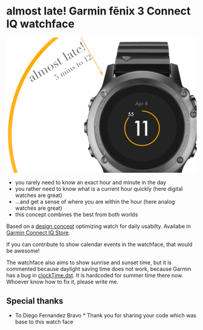 # almost late! Garmin fēnix 3 Connect IQ watchface

![concept teaser](/doc/tease.png) 

* you rarely need to know an exact hour and minute in the day
* you rather need to know what is a current hour quickly (here digital watches are great)
* ...and get a sense of where you are within the hour (here analog watches are great)
* this concept combines the best from both worlds

Based on a [design concept](https://www.behance.net/gallery/33752138/Smart-watch-face-navigating-through-the-day) optimizing watch for daily usabilty. 
Availabe in [Garmin Connect IQ Store](https://apps.garmin.com/en-US/apps/3532114a-c93c-447a-bc8e-25999ea599fc).
 
 If you can contribute to show calendar events in the watchface, that would be awesome! 

 The watchface also aims to show sunrise and sunset time, but it is commented because daylight saving time does not work, because Garmin has a bug in [clockTime.dst](https://developer.garmin.com/downloads/connect-iq/monkey-c/doc/Toybox/System/ClockTime.html#dst-instance_method). It is hardcoded for summer time there now. Whoever know how to fix it, please write me. 

## Special thanks
* To Diego Fernandez Bravo
* Thank you for sharing your code which was base to this watch face

